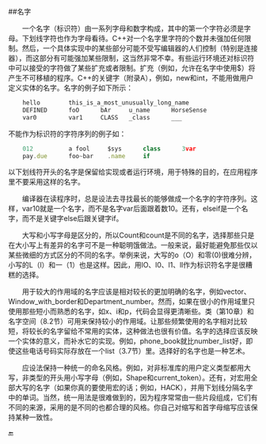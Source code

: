 ##名字

&emsp;&emsp;一个名字（标识符）由一系列字母和数字构成，其中的第一个字符必须是字母。下划线字符也作为字母看待。C++对一个名字里字符的个数并未强加任何限制。然后，一个具体实现中的某些部分可能不受写编辑器的人们控制（特别是连接器），而这部分有可能强加某些限制，这当然非常不幸。有些运行环境还对标识符中可以接受的字符做了某些扩充或者限制。扩充（例如，允许在名字中使用$）将产生不可移植的程序。C++的关键字（附录A），例如，new和int，不能用做用户定义实体的名字。名字的例子如下所示：

```javascript
    hello        this_is_a_most_unusually_long_name
    DEFINED      foO      bAr     u_name      HorseSense
    var0         var1     CLASS   _class      ___
```

不能作为标识符的字符序列的例子如：

```javascript
    012          a fool     $sys      class      3var
    pay.due      foo~bar    .name     if
```

以下划线符开头的名字是保留给实现或者运行环境，用于特殊的目的，在应用程序里不要采用这样的名字。

&emsp;&emsp;编译器在读程序时，总是设法去寻找最长的能够做成一个名字的字符序列。这样，var10就是一个名字，而不是名字var后面跟着数10。还有，elseif是一个名字，而不是关键字else后跟关键字if。

&emsp;&emsp;大写和小写字母是区分的，所以Count和count是不同的名字，选择那些只是在大小写上有差异的名字可不是一种聪明饿做法。一般来说，最好能避免那些仅以某些微细的方式区分的不同的名字。举例来说，大写的o（O）和零(0)很难分辨，小写的L（l）和一（1）也是这样。因此，用lO、l0、l1、ll作为标识符名字是很糟糕的选择。

&emsp;&emsp;用于较大的作用域的名字应该是相对较长的更加明确的名字，例如vector、Window_with_border和Department_number。然而，如果在很小的作用域里只使用那些短小而熟悉的名字，如x、i和p，代码会显得更清晰些。类（第10章）和名字空间（8.2节）可用来保持较小的作用域。让那些频繁使用的名字相对比较短，将较长的名字留给不常用的实体，这种做法也很有价值。名字的选择应该反映一个实体的意义，而补水它的实现。例如，phone_book就比number_list好，即使这些电话号码实际存放在一个list（3.7节）里。选择好的名字也是一种艺术。

&emsp;&emsp;应设法保持一种统一的命名风格。例如，对非标准库的用户定义类型都用大写，非类型的开头用小写字母（例如，Shape和current_token）。还有，对宏用全部大写的名字（如果你真的要使用宏的话；例如，HACK），并用下划线分隔名字中的单词。当然，统一用法是很难做到的，因为程序常常由一些片段组成，它们有不同的来源，采用的是不同的也都合理的风格。你自己对缩写和首字母缩写应该保持某种一致性。


🔚